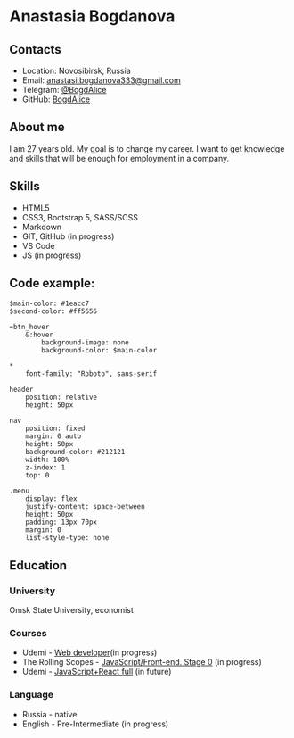 # Anastasia Bogdanova

## Contacts
- Location: Novosibirsk, Russia
- Email: anastasi.bogdanova333@gmail.com
- Telegram: [@BogdAlice](https://t.me/BogdAlice)
- GitHub: [BogdAlice](https://github.com/BogdAlice)

## About me
I am 27 years old. My goal is to change my career. I want to get knowledge and skills that will be enough for employment in a company.

## Skills
- HTML5
- CSS3, Bootstrap 5, SASS/SCSS
- Markdown
- GIT, GitHub (in progress)
- VS Code
- JS (in progress)

## Code example:
```
$main-color: #1eacc7
$second-color: #ff5656

=btn_hover
    &:hover
        background-image: none
        background-color: $main-color

*
    font-family: "Roboto", sans-serif

header
    position: relative
    height: 50px

nav
    position: fixed
    margin: 0 auto
    height: 50px
    background-color: #212121
    width: 100%
    z-index: 1
    top: 0

.menu
    display: flex
    justify-content: space-between
    height: 50px
    padding: 13px 70px
    margin: 0
    list-style-type: none
```
## Education
### University
Omsk State University, economist
### Courses
- Udemi - [Web developer](https://www.udemy.com/course/webdeveloper/)(in progress)
- The Rolling Scopes - [JavaScript/Front-end. Stage 0](https://rs.school/js-stage0/) (in progress)
- Udemi - [JavaScript+React full](https://www.udemy.com/course/javascript_full/) (in future)

### Language
- Russia - native
- English - Pre-Intermediate (in progress)
